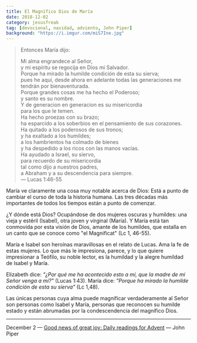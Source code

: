 ```yaml
---
title: El Magnífico Dios de María
date: 2018-12-02
category: jesusfreak
tag: [devocional, navidad, adviento, John Piper]
background: "https://i.imgur.com/miS7Ine.jpg"
---
```


> Entonces María dijo:
>
> Mi alma engrandece al Señor, <br>
> y mi espíritu se regocija en Dios mi Salvador.<br>
> Porque ha mirado la humilde condición de esta su sierva;<br>
> pues he aquí, desde ahora en adelante todas las generaciones me tendrán por bienaventurada.<br>
> Porque grandes cosas me ha hecho el Poderoso;<br>
> y santo es su nombre.<br>
> Y de generacion en generacion es su misericordia<br>
> para los que le temen.<br>
> Ha hecho proezas con su brazo;<br>
> ha esparcido a los soberbios en el pensamiento de sus corazones.<br>
> Ha quitado a los poderosos de sus tronos;<br>
> y ha exaltado a los humildes;<br>
> a los hambrientos ha colmado de bienes<br>
> y ha despedido a los ricos con las manos vacías.<br>
> Ha ayudado a Israel, su siervo,<br>
> para recuerdo de su misericordia<br>
> tal como dijo a nuestros padres,<br>
> a Abraham y a su descendencia para siempre.<br>
> — Lucas 1:46-55

María ve claramente una cosa muy notable acerca de Dios: Está a punto de cambiar el curso de toda la historia humana. Las tres décadas más importantes de todos los tiempos están a punto de comenzar.

¿Y dónde está Dios? Ocupándose de dos mujeres oscuras y humildes: una vieja y estéril (Isabel), otra joven y virginal (María). Y María está tan conmovida por esta visión de Dios, amante de los humildes, que estalla en un canto que se conoce como "el Magnificat" (Lc 1, 46-55).

María e Isabel son heroínas maravillosas en el relato de Lucas. Ama la fe de estas mujeres. Lo que más le impresiona, parece, y lo que quiere impresionar a Teófilo, su noble lector, es la humildad y la alegre humildad de Isabel y María.

Elizabeth dice: _"¿Por qué me ha acontecido esto a mí, que la madre de mi Señor venga a mí?"_ (Lucas 1:43). María dice: _"Porque ha mirado la humilde condición de esta su sierva"_ (Lc 1,48).

Las únicas personas cuya alma puede magnificar verdaderamente al Señor son personas como Isabel y María, personas que reconocen su humilde estado y están abrumadas por la condescendencia del magnífico Dios.

---

December 2 — [Good news of great joy: Daily readings for Advent](https://www.desiringgod.org/books/good-news-of-great-joy) — John Piper
